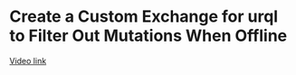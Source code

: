 # Create a Custom Exchange for urql to Filter Out Mutations When Offline

[Video link](https://www.egghead.io/lessons/graphql-create-a-custom-exchange-for-urql-to-filter-out-mutations-when-offline?pl=building-a-news-app-with-react-native-graphql-and-typescript-08814691)

<TimeStamp start="00:00" end="00:00">



</TimeStamp>
